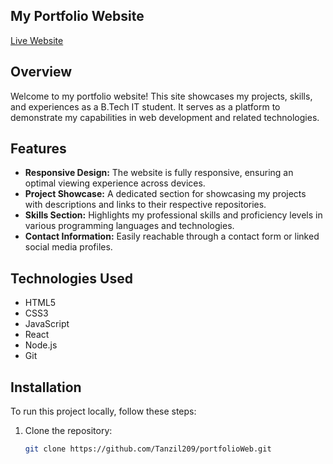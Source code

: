 My Portfolio Website
---
[Live Website](https://portfolio-web-delta-liart.vercel.app/)

## Overview

Welcome to my portfolio website! This site showcases my projects, skills, and experiences as a B.Tech IT student. It serves as a platform to demonstrate my capabilities in web development and related technologies.

## Features

- **Responsive Design:** The website is fully responsive, ensuring an optimal viewing experience across devices.
- **Project Showcase:** A dedicated section for showcasing my projects with descriptions and links to their respective repositories.
- **Skills Section:** Highlights my professional skills and proficiency levels in various programming languages and technologies.
- **Contact Information:** Easily reachable through a contact form or linked social media profiles.

## Technologies Used

- HTML5
- CSS3
- JavaScript
- React
- Node.js
- Git

## Installation

To run this project locally, follow these steps:

1. Clone the repository:

   ```bash
   git clone https://github.com/Tanzil209/portfolioWeb.git

